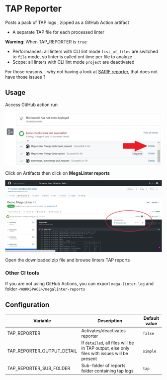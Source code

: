 # TAP Reporter

Posts a pack of TAP logs , zipped as a GitHub Action artifact

- A separate TAP file for each processed linter

**Warning**: When TAP_REPORTER is `true`:

- Performances: all linters with CLI lint mode `list_of_files` are switched to `file` mode, so linter is called ont time per file to analyze
- Scope: all linters with CLI lint mode `project` are deactivated

For those reasons... why not having a look at [SARIF reporter](https://megalinter.io/latest/reporters/SarifReporter/), that does not have those issues ?

## Usage

Access GitHub action run

![Screenshot](../assets/images/AccessActionRun.jpg)

Click on Artifacts then click on **MegaLinter reports**

![Screenshot](../assets/images/TextReporter_1.jpg)

Open the downloaded zip file and browse linters TAP reports

### Other CI tools

If you are not using GitHub Actions, you can export `mega-linter.log` and folder `<WORKSPACE>/megalinter-reports`

## Configuration

| Variable                   | Description                                                                                 | Default value |
|----------------------------|---------------------------------------------------------------------------------------------|---------------|
| TAP_REPORTER               | Activates/deactivates reporter                                                              | `false`       |
| TAP_REPORTER_OUTPUT_DETAIL | If `detailed`, all files will be in TAP output, else only files with issues will be present | `simple`      |
| TAP_REPORTER_SUB_FOLDER    | Sub-folder of reports folder containing tap logs                                            | `tap`         |
